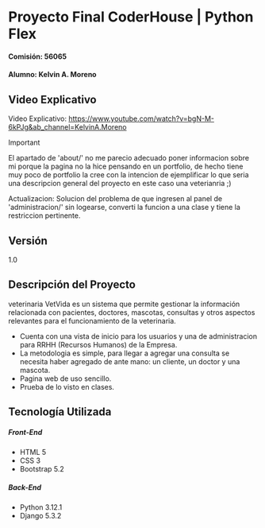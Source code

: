 # Proyecto Final CoderHouse | Python Flex
#### Comisión: 56065 
#### Alumno: Kelvin A. Moreno
      
## Video Explicativo
Video Explicativo: https://www.youtube.com/watch?v=bgN-M-6kPJg&ab_channel=KelvinA.Moreno

> [!IMPORTANT]
> El apartado de 'about/' no me parecio adecuado poner informacion sobre mi porque la pagina no la hice pensando en un portfolio, de hecho tiene muy poco de portfolio la cree con la intencion de ejemplificar lo que seria una descripcion general del proyecto en este caso una veterianria ;)
>
>  Actualizacion: Solucion del problema de que ingresen al panel de 'administracion/' sin logearse, converti la funcion a una clase y tiene la restriccion pertinente.

## Versión
1.0

## Descripción del Proyecto
veterinaria VetVida es un sistema que permite gestionar la información relacionada con pacientes, doctores, mascotas, consultas y otros aspectos relevantes para el funcionamiento de la veterinaria. 


- Cuenta con una vista de inicio para los usuarios y una de administracion para RRHH (Recursos Humanos) de la Empresa.
- La metodologia es simple, para llegar a agregar una consulta se necesita haber agregado de ante mano:
   un cliente, un doctor y una mascota.
- Pagina web de uso sencillo.
- Prueba de lo visto en clases.

## Tecnología Utilizada

##### Front-End
- HTML 5
- CSS 3
- Bootstrap 5.2

##### Back-End
- Python 3.12.1
- Django 5.3.2
